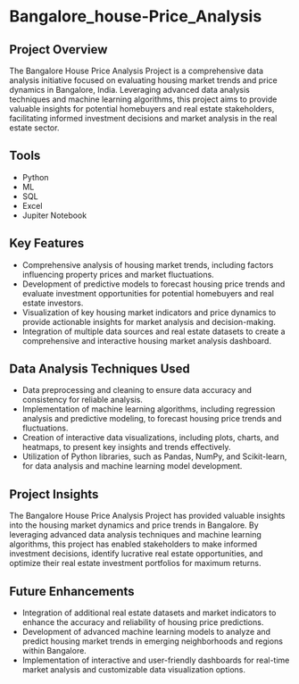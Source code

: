 # Bangalore_house-Price_Analysis

## Project Overview
The Bangalore House Price Analysis Project is a comprehensive data analysis initiative focused on evaluating housing market trends and price dynamics in Bangalore, India. Leveraging advanced data analysis techniques and machine learning algorithms, this project aims to provide valuable insights for potential homebuyers and real estate stakeholders, facilitating informed investment decisions and market analysis in the real estate sector.

## Tools 
- Python
- ML
- SQL
- Excel
- Jupiter Notebook

## Key Features
- Comprehensive analysis of housing market trends, including factors influencing property prices and market fluctuations.
- Development of predictive models to forecast housing price trends and evaluate investment opportunities for potential homebuyers and real estate investors.
- Visualization of key housing market indicators and price dynamics to provide actionable insights for market analysis and decision-making.
- Integration of multiple data sources and real estate datasets to create a comprehensive and interactive housing market analysis dashboard.

## Data Analysis Techniques Used
- Data preprocessing and cleaning to ensure data accuracy and consistency for reliable analysis.
- Implementation of machine learning algorithms, including regression analysis and predictive modeling, to forecast housing price trends and fluctuations.
- Creation of interactive data visualizations, including plots, charts, and heatmaps, to present key insights and trends effectively.
- Utilization of Python libraries, such as Pandas, NumPy, and Scikit-learn, for data analysis and machine learning model development.

## Project Insights
The Bangalore House Price Analysis Project has provided valuable insights into the housing market dynamics and price trends in Bangalore. By leveraging advanced data analysis techniques and machine learning algorithms, this project has enabled stakeholders to make informed investment decisions, identify lucrative real estate opportunities, and optimize their real estate investment portfolios for maximum returns.

## Future Enhancements
- Integration of additional real estate datasets and market indicators to enhance the accuracy and reliability of housing price predictions.
- Development of advanced machine learning models to analyze and predict housing market trends in emerging neighborhoods and regions within Bangalore.
- Implementation of interactive and user-friendly dashboards for real-time market analysis and customizable data visualization options.



